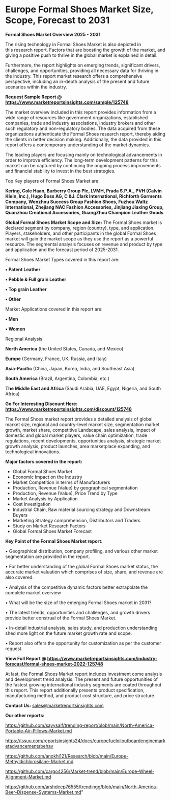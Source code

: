 # Europe Formal Shoes Market Size, Scope, Forecast to 2031

<Strong> Formal Shoes Market Overview 2025 - 2031</strong>

The rising technology in Formal Shoes Market is also depicted in this research report. Factors that are boosting the growth of the market, and giving a positive push to thrive in the global market is explained in detail.

Furthermore, the report highlights on emerging trends, significant drivers, challenges, and opportunities, providing all necessary data for thriving in the industry. This report market research offers a comprehensive perspective, including an in-depth analysis of the present and future scenarios within the industry.

<strong>Request Sample Report @ <a href=https://www.marketreportsinsights.com/sample/125748>https://www.marketreportsinsights.com/sample/125748</a></strong>

The market overview included in this report provides information from a wide range of resources like government organizations, established companies, trade and industry associations, industry brokers and other such regulatory and non-regulatory bodies. The data acquired from these organizations authenticate the Formal Shoes research report, thereby aiding the clients in better decision making. Additionally, the data provided in this report offers a contemporary understanding of the market dynamics.

The leading players are focusing mainly on technological advancements in order to improve efficiency. The long-term development patterns for this market can be captured by continuing the ongoing process improvements and financial stability to invest in the best strategies.

Top Key players of Formal Shoes Market are:

<strong>Kering, Cole Haan, Burberry Group Plc, LVMH, Prada S.P.A., PVH (Calvin Klein, Inc.), Hugo Boss AG, C &J. Clark International, Richforth Garments Company, Wenzhou Success Group Fashion Shoes, Fuzhou Waltz International, Zhejiang NAC Fashion Accessories, Jinjiang Jiaxing Group, Quanzhou Creational Accessories, GuangZhou Champion Leather Goods</strong>

<strong><b>Global Formal Shoes Market Scope and Size:</b></strong>
The Formal Shoes market is declared segment by company, region (country), type, and application. Players, stakeholders, and other participants in the global Formal Shoes market will gain the market scope as they use the report as a powerful resource. The segmental analysis focuses on revenue and product by type and application and the forecast period of 2025-2031.

Formal Shoes Market Types covered in this report are:

<strong>• Patent Leather

• Pebble & Full grain Leather

• Top grain Leather

• Other</strong>

Market Applications covered in this report are:

<strong>• Men

• Women</strong> 

Regional Analysis

<strong>North America</strong> (the United States, Canada, and Mexico)

<strong>Europe</strong> (Germany, France, UK, Russia, and Italy)

<strong>Asia-Pacific</strong> (China, Japan, Korea, India, and Southeast Asia)

<strong>South America</strong> (Brazil, Argentina, Colombia, etc.)

<strong>The Middle East and Africa</strong> (Saudi Arabia, UAE, Egypt, Nigeria, and South Africa)

<strong>Go For Interesting Discount Here: <a href=https://www.marketreportsinsights.com/discount/125748>https://www.marketreportsinsights.com/discount/125748</a></strong>

The Formal Shoes market report provides a detailed analysis of global market size, regional and country-level market size, segmentation market growth, market share, competitive Landscape, sales analysis, impact of domestic and global market players, value chain optimization, trade regulations, recent developments, opportunities analysis, strategic market growth analysis, product launches, area marketplace expanding, and technological innovations.

<strong><b>Major factors covered in the report:</b></strong>
<ul>
  <li>Global Formal Shoes Market </li>
  <li>Economic Impact on the Industry</li>
  <li>Market Competition in terms of Manufacturers</li>
  <li>Production, Revenue (Value) by geographical segmentation</li>
  <li>Production, Revenue (Value), Price Trend by Type</li>
  <li>Market Analysis by Application</li>
  <li>Cost Investigation</li>
  <li>Industrial Chain, Raw material sourcing strategy and Downstream Buyers</li>
  <li>Marketing Strategy comprehension, Distributors and Traders</li>
  <li>Study on Market Research Factors</li>
  <li>Global Formal Shoes Market Forecast</li>
</ul>

<strong><b>Key Point of the Formal Shoes Market report:</b></strong>

• Geographical distribution, company profiling, and various other market segmentation are provided in the report.

• For better understanding of the global Formal Shoes market status, the accurate market valuation which comprises of size, share, and revenue are also covered.

• Analysis of the competitive dynamic factors better extrapolate the complete market overview

• What will be the size of the emerging Formal Shoes market in 2031?

• The latest trends, opportunities and challenges, and growth drivers provide better construal of the Formal Shoes Market.

• In-detail industrial analysis, sales study, and production understanding shed more light on the future market growth rate and scope.

• Report also offers the opportunity for customization as per the customer request.

<strong><b>View Full Report @ <a href=https://www.marketreportsinsights.com/industry-forecast/formal-shoes-market-2022-125748>https://www.marketreportsinsights.com/industry-forecast/formal-shoes-market-2022-125748</a></b></strong>


At last, the Formal Shoes Market report includes investment come analysis and development trend analysis. The present and future opportunities of the fastest growing international industry segments are coated throughout this report. This report additionally presents product specification, manufacturing method, and product cost structure, and price structure.

<strong>Contact Us:</strong>
sales@marketreportsinsights.com

<strong>Our other reports:</strong>

<a href=https://github.com/sayysaif/trending-report/blob/main/North-America-Portable-Air-Pillows-Market.md>https://github.com/sayysaif/trending-report/blob/main/North-America-Portable-Air-Pillows-Market.md</a>

<a href=https://issuu.com/reportsinsights24/docs/europefueloiloutboardenginemarketadvancementsbehav>https://issuu.com/reportsinsights24/docs/europefueloiloutboardenginemarketadvancementsbehav</a>

<a href=https://github.com/anokhi121/Research/blob/main/Europe-Methyldichlorosilane-Market.md>https://github.com/anokhi121/Research/blob/main/Europe-Methyldichlorosilane-Market.md</a>

<a href=https://github.com/cargo4256/Market-trend/blob/main/Europe-Wheel-Alignment-Market.md>https://github.com/cargo4256/Market-trend/blob/main/Europe-Wheel-Alignment-Market.md</a>

<a href=https://github.com/arshdeep76555/trendingg/blob/main/North-America-Beer-Dispense-Systems-Market.md>https://github.com/arshdeep76555/trendingg/blob/main/North-America-Beer-Dispense-Systems-Market.md</a>"
